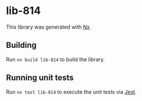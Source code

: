 # lib-814

This library was generated with [Nx](https://nx.dev).

## Building

Run `nx build lib-814` to build the library.

## Running unit tests

Run `nx test lib-814` to execute the unit tests via [Jest](https://jestjs.io).
